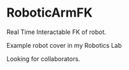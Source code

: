 # RoboticArmFK

Real Time Interactable FK of robot.

Example robot cover in my Robotics Lab

Looking for collaborators.
